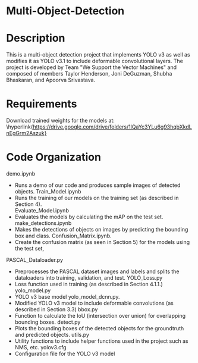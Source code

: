 # Multi-Object-Detection

Description
===========
This is a multi-object detection project that implements YOLO v3 as well as modifies it as YOLO v3.1 to include deformable convolutional layers. The project is developed by Team "We Support the Vector Machines" and composed of members Taylor Henderson, Joni DeGuzman, Shubha Bhaskaran, and Apoorva Srivastava.


Requirements
============
Download trained weights for the models at:
\hyperlink{https://drive.google.com/drive/folders/1lQaYc3YLu6g93hqbXkdLnEgGrm2Aszuk}


Code Organization
=================
demo.ipynb
  - Runs a demo of our code and produces sample images of detected objects. 
Train_Model.ipynb
  - Runs the training of our models on the training set (as described in Section 4).	
Evaluate_Model.ipynb	
  - Evaluates the models by calculating the mAP on the test set.
make_detections.ipynb	
  - Makes the detections of objects on images by predicting the bounding box and class.
Confusion_Matrix.ipynb.  
  - Create the confusion matrix (as seen in Section 5) for the models using the test set,

PASCAL_Dataloader.py	
  - Preprocesses the PASCAL dataset images and labels and splits the dataloaders into training, validation, and test.
YOLO_Loss.py                 
  - Loss function used in training (as described in Section 4.1.1.)
yolo_model.py			
  - YOLO v3 base model
yolo_model_dcnn.py.        
  - Modified YOLO v3 model to include deformable convolutions (as described in Section 3.3)
bbox.py				
  - Function to calculate the IoU (intersection over union) for overlapping bounding boxes. 
detect.py				
  - Plots the bounding boxes of the detected objects for the groundtruth and predicted objects.
utils.py				
  - Utility functions to include helper functions used in the project such as NMS, etc.
yolov3.cfg				
  - Configuration file for the YOLO v3 model

